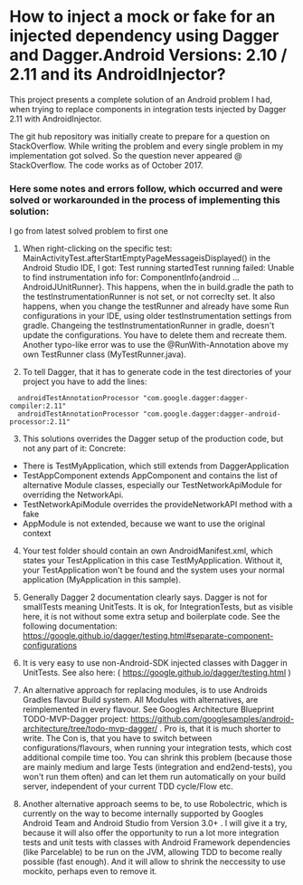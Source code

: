 # How to inject a mock or fake for an injected dependency using Dagger and Dagger.Android Versions: 2.10 / 2.11 and its AndroidInjector?

This project presents a complete solution of an Android problem I had, when trying to replace components in integration tests injected by Dagger 2.11 with AndroidInjector. 

The git hub repository was initially create to prepare for a question on StackOverflow. While writing the problem and every single problem in my implementation got solved. So the question never appeared @ StackOverflow. The code works as of October 2017. 

### Here some notes and errors follow, which occurred and were solved or workarounded in the process of implementing this solution:

I go from latest solved problem to first one
1. When right-clicking on the specific test: MainActivityTest.afterStartEmptyPageMessageisDisplayed() in the Android Studio IDE, I got:
Test running startedTest running failed: Unable to find instrumentation info for: ComponentInfo{android ... AndroidJUnitRunner}. This happens, when the in build.gradle the path to the testInstrumentationRunner is not set, or not correclty set. It also happens, when you change the testRunner and already have some Run configurations in your IDE, using older testInstrumentation settings from gradle. Changeing the testInstrumentationRunner in gradle, doesn't update the configurations. You have to delete them and recreate them. Another typo-like error was to use the @RunWith-Annotation above my own TestRunner class (MyTestRunner.java).

2. To tell Dagger, that it has to generate code in the test directories of your project you have to add the lines: 
```
  androidTestAnnotationProcessor "com.google.dagger:dagger-compiler:2.11"
  androidTestAnnotationProcessor "com.google.dagger:dagger-android-processor:2.11"
 ```

3. This solutions overrides the Dagger setup of the production code, but not any part of it:
Concrete:
* There is TestMyApplication, which still extends from DaggerApplication
* TestAppComponent extends AppComponent and contains the list of alternative Module classes, especially our TestNetworkApiModule for overriding the NetworkApi.
* TestNetworkApiModule overrides the provideNetworkAPI method with a fake
* AppModule is not extended, because we want to use the original context

4. Your test folder should contain an own AndroidManifest.xml, which states your TestApplication in this case TestMyApplication. Without it, your TestApplication won't be found and the system uses your normal application (MyApplication in this sample).

5. Generally Dagger 2 documentation clearly says. Dagger is not for smallTests meaning UnitTests. It is ok, for IntegrationTests, but as visible here, it is not without some extra setup and boilerplate code. See the following documentation: https://google.github.io/dagger/testing.html#separate-component-configurations 

6. It is very easy to use non-Android-SDK injected classes with Dagger in UnitTests. See also here: ( https://google.github.io/dagger/testing.html )

7. An alternative approach for replacing modules, is to use Androids Gradles flavour Build system. All Modules with alternatives, are reimplemented in every flavour. See Googles Architecture Blueprint TODO-MVP-Dagger project: https://github.com/googlesamples/android-architecture/tree/todo-mvp-dagger/ . Pro is, that it is much shorter to write. The Con is, that you have to switch between configurations/flavours, when running your integration tests, which cost additional compile time too. You can shrink this problem (because those are mainly medium and large Tests (integration and end2end-tests), you won't run them often) and can let them run automatically on your build server, independent of your current TDD cycle/Flow etc.

8. Another alternative approach seems to be, to use Robolectric, which is currently on the way to become internally supported by Googles Android Team and Android Studio from Version 3.0+ . I will give it a try, because it will also offer the opportunity to run a lot more integration tests and unit tests with classes with Android Framework dependencies (like Parcelable) to be run on the JVM, allowing TDD to become really possible (fast enough). And it will allow to shrink the neccessity to use mockito, perhaps even to remove it.
